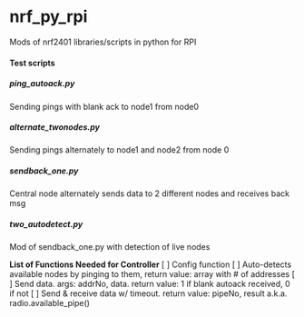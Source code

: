 # nrf_py_rpi
Mods of nrf2401 libraries/scripts in python for RPI

#### Test scripts

##### ping_autoack.py
Sending pings with blank ack to node1 from node0

##### alternate_twonodes.py
Sending pings alternately to node1 and node2 from node 0

##### sendback_one.py
Central node alternately sends data to 2 different nodes and receives back msg

##### two_autodetect.py
Mod of sendback_one.py with detection of live nodes

**List of Functions Needed for Controller**
[ ] Config function
[ ] Auto-detects available nodes by pinging to them, return value: array with # of addresses
[ ] Send data. args: addrNo, data. return value: 1 if blank autoack received, 0 if not
[ ] Send & receive data w/ timeout. return value:  pipeNo, result a.k.a. radio.available_pipe()
